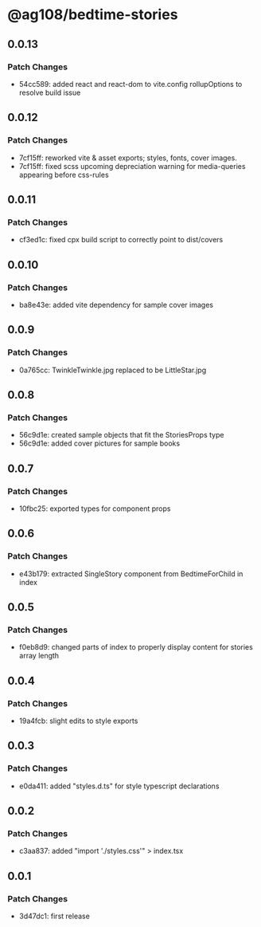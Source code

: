# @ag108/bedtime-stories

## 0.0.13

### Patch Changes

- 54cc589: added react and react-dom to vite.config rollupOptions to resolve build issue

## 0.0.12

### Patch Changes

- 7cf15ff: reworked vite & asset exports; styles, fonts, cover images.
- 7cf15ff: fixed scss upcoming depreciation warning for media-queries appearing before css-rules

## 0.0.11

### Patch Changes

- cf3ed1c: fixed cpx build script to correctly point to dist/covers

## 0.0.10

### Patch Changes

- ba8e43e: added vite dependency for sample cover images

## 0.0.9

### Patch Changes

- 0a765cc: TwinkleTwinkle.jpg replaced to be LittleStar.jpg

## 0.0.8

### Patch Changes

- 56c9d1e: created sample objects that fit the StoriesProps type
- 56c9d1e: added cover pictures for sample books

## 0.0.7

### Patch Changes

- 10fbc25: exported types for component props

## 0.0.6

### Patch Changes

- e43b179: extracted SingleStory component from BedtimeForChild in index

## 0.0.5

### Patch Changes

- f0eb8d9: changed parts of index to properly display content for stories array length

## 0.0.4

### Patch Changes

- 19a4fcb: slight edits to style exports

## 0.0.3

### Patch Changes

- e0da411: added "styles.d.ts" for style typescript declarations

## 0.0.2

### Patch Changes

- c3aa837: added "import './styles.css'" > index.tsx

## 0.0.1

### Patch Changes

- 3d47dc1: first release
